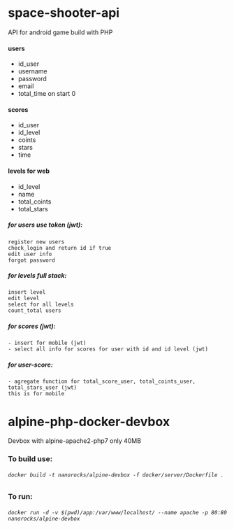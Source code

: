 # space-shooter-api
API for android game build with PHP

#### users 
 - id_user
 - username
 - password
 - email
 - total_time on start 0

#### scores
 - id_user
 - id_level 
 - coints
 - stars
 - time

#### levels for web
 - id_level
 - name
 - total_coints
 - total_stars

##### for users use token (jwt):
	register new users
	check_login and return id if true
	edit user info
	forgot password 

##### for levels full stack:
	insert level
	edit level
	select for all levels
	count_total users

##### for scores (jwt):
	- insert for mobile (jwt)
	- select all info for scores for user with id and id level (jwt)

##### for user-score:
	- agregate function for total_score_user, total_coints_user, total_stars_user (jwt)
	this is for mobile


# alpine-php-docker-devbox
Devbox with alpine-apache2-php7 only 40MB


### To build use:
###### `docker build -t nanorocks/alpine-devbox -f docker/server/Dockerfile .`

### To run:
###### `docker run -d -v $(pwd)/app:/var/www/localhost/ --name apache -p 80:80 nanorocks/alpine-devbox`
